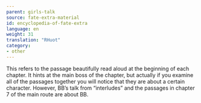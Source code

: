 ```yaml
---
parent: girls-talk
source: fate-extra-material
id: encyclopedia-of-fate-extra
language: en
weight: 31
translation: "RHuot"
category:
- other
---
```


This refers to the passage beautifully read aloud at the beginning of each chapter.
It hints at the main boss of the chapter, but actually if you examine all of the passages together you will notice that they are about a certain character. However, BB’s talk from “interludes” and the passages in chapter 7 of the main route are about BB.

